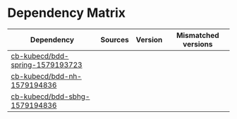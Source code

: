 # Dependency Matrix

Dependency | Sources | Version | Mismatched versions
---------- | ------- | ------- | -------------------
[cb-kubecd/bdd-spring-1579193723](https://github.com/cb-kubecd/bdd-spring-1579193723.git) |  | []() | 
[cb-kubecd/bdd-nh-1579194836](https://github.com/cb-kubecd/bdd-nh-1579194836.git) |  | []() | 
[cb-kubecd/bdd-sbhg-1579194836](https://github.com/cb-kubecd/bdd-sbhg-1579194836.git) |  | []() | 

